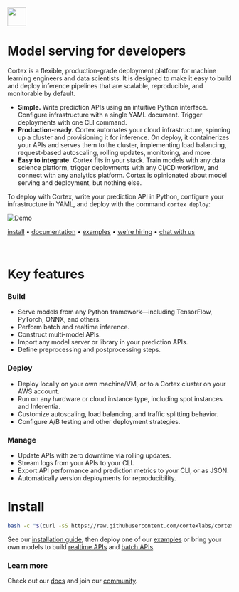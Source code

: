 <!-- Delete on release branches -->
<img src='https://s3-us-west-2.amazonaws.com/cortex-public/logo.png' height='42'>

<br>

# Model serving for developers

Cortex is a flexible, production-grade deployment platform for machine learning engineers and data scientists. It is designed to make it easy to build and deploy inference pipelines that are scalable, reproducible, and monitorable by default.

* **Simple.** Write prediction APIs using an intuitive Python interface. Configure infrastructure with a single YAML document. Trigger deployments with one CLI command.
* **Production-ready.** Cortex automates your cloud infrastructure, spinning up a cluster and provisioning it for inference. On deploy, it containerizes your APIs and serves them to the cluster, implementing load balancing, request-based autoscaling, rolling updates, monitoring, and more.
* **Easy to integrate.** Cortex fits in your stack. Train models with any data science platform, trigger deployments with any CI/CD workflow, and connect with any analytics platform. Cortex is opinionated about model serving and deployment, but nothing else.

To deploy with Cortex, write your prediction API in Python, configure your infrastructure in YAML, and deploy with the command `cortex deploy`:

![Demo](https://d1zqebknpdh033.cloudfront.net/demo/gif/v0.18.gif)

<!-- Delete on release branches -->
<!-- CORTEX_VERSION_README_MINOR -->
[install](https://docs.cortex.dev/install) • [documentation](https://docs.cortex.dev) • [examples](https://github.com/cortexlabs/cortex/tree/0.20/examples) • [we're hiring](https://angel.co/cortex-labs-inc/jobs) • [chat with us](https://gitter.im/cortexlabs/cortex)

<br>

# Key features

### Build

* Serve models from any Python framework—including TensorFlow, PyTorch, ONNX, and others.
* Perform batch and realtime inference.
* Construct multi-model APIs.
* Import any model server or library in your prediction APIs.
* Define preprocessing and postprocessing steps.

### Deploy

* Deploy locally on your own machine/VM, or to a Cortex cluster on your AWS account.
* Run on any hardware or cloud instance type, including spot instances and Inferentia.
* Customize autoscaling, load balancing, and traffic splitting behavior.
* Configure A/B testing and other deployment strategies.

### Manage

* Update APIs with zero downtime via rolling updates.
* Stream logs from your APIs to your CLI.
* Export API performance and prediction metrics to your CLI, or as JSON.
* Automatically version deployments for reproducibility.

# Install

<!-- CORTEX_VERSION_README_MINOR -->
```bash
bash -c "$(curl -sS https://raw.githubusercontent.com/cortexlabs/cortex/0.20/get-cli.sh)"
```

<!-- CORTEX_VERSION_README_MINOR -->
See our [installation guide](https://docs.cortex.dev/install), then deploy one of our [examples](https://github.com/cortexlabs/cortex/tree/0.20/examples) or bring your own models to build [realtime APIs](https://docs.cortex.dev/deployments/realtime-api) and [batch APIs](https://docs.cortex.dev/deployments/batch-api).

### Learn more

Check out our [docs](https://docs.cortex.dev) and join our [community](https://gitter.im/cortexlabs/cortex).
